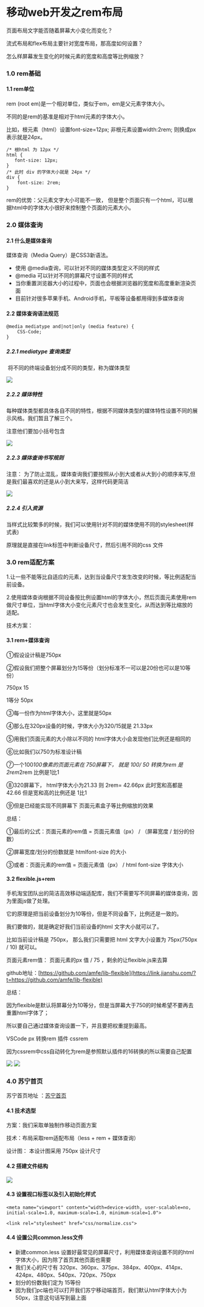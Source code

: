 # 移动web开发之rem布局

页面布局文字能否随着屏幕大小变化而变化？

流式布局和flex布局主要针对宽度布局，那高度如何设置？

怎么样屏幕发生变化的时候元素的宽度和高度等比例缩放？

### 1.0  rem基础

#### 1.1 rem单位

rem (root em)是一个相对单位，类似于em，em是父元素字体大小。

不同的是rem的基准是相对于html元素的字体大小。

比如，根元素（html）设置font-size=12px; 非根元素设置width:2rem; 则换成px表示就是24px。

```
/* 根html 为 12px */
html {
   font-size: 12px;
}
/* 此时 div 的字体大小就是 24px */       
div {
    font-size: 2rem;
}
```

rem的优势：父元素文字大小可能不一致， 但是整个页面只有一个html，可以根据html中的字体大小很好来控制整个页面的元素大小。



### 2.0 媒体查询

#### 2.1 什么是媒体查询

媒体查询（Media Query）是CSS3新语法。

+ 使用 @media查询，可以针对不同的媒体类型定义不同的样式
+ @media 可以针对不同的屏幕尺寸设置不同的样式
+ 当你重置浏览器大小的过程中，页面也会根据浏览器的宽度和高度重新渲染页面 
+ 目前针对很多苹果手机、Android手机，平板等设备都用得到多媒体查询

#### 2.2 媒体查询语法规范

```
@media mediatype and|not|only (media feature) {
    CSS-Code;
}
```

##### 2.2.1 mediatype 查询类型

​       将不同的终端设备划分成不同的类型，称为媒体类型

<img src="./images/01.jpg">    

##### 2.2.2 媒体特性

每种媒体类型都具体各自不同的特性，根据不同媒体类型的媒体特性设置不同的展示风格。我们暂且了解三个。

注意他们要加小括号包含

<img src="./images/2.jpg">

##### 2.2.3 媒体查询书写规则

注意： 为了防止混乱，媒体查询我们要按照从小到大或者从大到小的顺序来写,但是我们最喜欢的还是从小到大来写，这样代码更简洁

<img src="./images/3.png">

##### 2.2.4 引入资源

当样式比较繁多的时候，我们可以使用针对不同的媒体使用不同的stylesheet(样式表)

原理就是直接在link标签中判断设备尺寸，然后引用不同的css 文件

### 3.0  rem适配方案

1.让一些不能等比自适应的元素，达到当设备尺寸发生改变的时候，等比例适配当前设备。

2.使用媒体查询根据不同设备按比例设置html的字体大小，然后页面元素使用rem做尺寸单位，当html字体大小变化元素尺寸也会发生变化，从而达到等比缩放的适配。

技术方案：

#### 3.1 rem+媒体查询

①假设设计稿是750px

②假设我们把整个屏幕划分为15等份（划分标准不一可以是20份也可以是10等份）



750px   15

1等分 50px



③每一份作为html字体大小，这里就是50px

④那么在320px设备的时候，字体大小为320/15就是  21.33px

⑤用我们页面元素的大小除以不同的 html字体大小会发现他们比例还是相同的

⑥比如我们以750为标准设计稿

⑦一个100*100像素的页面元素在  750屏幕下，  就是 100/ 50  转换为rem  是  2rem*2rem  比例是1比1

⑧320屏幕下，  html字体大小为21.33   则 2rem=  42.66px  此时宽和高都是 42.66  但是宽和高的比例还是 1比1

⑨但是已经能实现不同屏幕下  页面元素盒子等比例缩放的效果

总结：

①最后的公式：页面元素的rem值 =  页面元素值（px） /  （屏幕宽度  /  划分的份数）

②屏幕宽度/划分的份数就是 htmlfont-size 的大小

③或者：页面元素的rem值 =  页面元素值（px） /  html font-size 字体大小

#### 3.2 flexible.js+rem

手机淘宝团队出的简洁高效移动端适配库，我们不需要写不同屏幕的媒体查询，因为里面js做了处理。

它的原理是把当前设备划分为10等份，但是不同设备下，比例还是一致的。

我们要做的，就是确定好我们当前设备的html 文字大小就可以了。

比如当前设计稿是 750px， 那么我们只需要把 html 文字大小设置为 75px(750px / 10) 就可以。

页面元素rem值： 页面元素的px 值 /  75  ，剩余的让flexible.js来去算

github地址：[https://github.com/amfe/lib-flexible](https://link.jianshu.com/?t=https://github.com/amfe/lib-flexible)

总结：

因为flexible是默认将屏幕分为10等分，但是当屏幕大于750的时候希望不要再去重置html字体了；

所以要自己通过媒体查询设置一下，并且要把权重提到最高。

VSCode  px 转换rem 插件 cssrem 

因为cssrem中css自动转化为rem是参照默认插件的16转换的所以需要自己配置

<img src="./images/6.jpg">

<img src="./images/7.jpg">

### 4.0 苏宁首页

苏宁首页地址 ：[苏宁首页](m.suning.com)

#### 4.1 技术选型

方案：我们采取单独制作移动页面方案

技术：布局采取rem适配布局（less + rem  + 媒体查询）

设计图： 本设计图采用 750px 设计尺寸

#### 4.2 搭建文件结构

<img src="./images/5.jpg">

#### 4.3 设置视口标签以及引入初始化样式

```
<meta name="viewport" content="width=device-width, user-scalable=no, initial-scale=1.0, maximum-scale=1.0, minimum-scale=1.0">

<link rel="stylesheet" href="css/normalize.css">
```

#### 4.4 设置公共common.less文件

- 新建common.less    设置好最常见的屏幕尺寸，利用媒体查询设置不同的html字体大小，因为除了首页其他页面也需要
- 我们关心的尺寸有 320px、360px、375px、384px、400px、414px、424px、480px、540px、720px、750px
- 划分的份数我们定为 15等份
- 因为我们pc端也可以打开我们苏宁移动端首页，我们默认html字体大小为 50px，注意这句话写到最上面